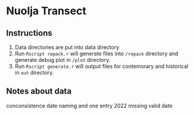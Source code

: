 # Nuolja Transect


## Instructions
1. Data directories are put into data directory
2. Run `Rscript repack.r` will generate files into `/repack` directory and generate debug plot in `/plot` directory.
3. Run `Rscript generate.r` will output files for contemorary and historical in `out` directory.


## Notes about data
conconsistence date naming and one entry 2022 missing valid date
